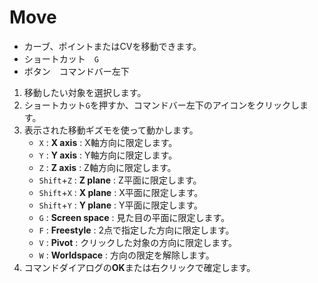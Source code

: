 # Move

- カーブ、ポイントまたはCVを移動できます。
- ショートカット　`G`
- ボタン　コマンドバー左下

1. 移動したい対象を選択します。
2. ショートカット`G`を押すか、コマンドバー左下のアイコンをクリックします。
3. 表示された移動ギズモを使って動かします。
   - `X` : **X axis** : X軸方向に限定します。
   - `Y` : **Y axis** : Y軸方向に限定します。
   - `Z` : **Z axis** : Z軸方向に限定します。
   - `Shift`+`Z` : **Z plane** : Z平面に限定します。
   - `Shift`+`X` : **X plane** : X平面に限定します。
   - `Shift`+`Y` : **Y plane** : Y平面に限定します。
   - `G` : **Screen space** : 見た目の平面に限定します。
   - `F` : **Freestyle** : 2点で指定した方向に限定します。
   - `V` : **Pivot** : クリックした対象の方向に限定します。
   - `W` : **Worldspace** : 方向の限定を解除します。
4. コマンドダイアログの**OK**または右クリックで確定します。
